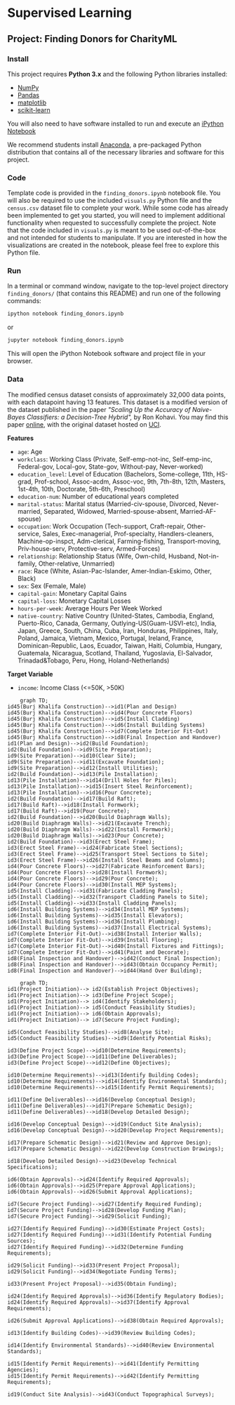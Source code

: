 # Supervised Learning
## Project: Finding Donors for CharityML
<style>
  #my-chart {
    font-family: Arial, sans-serif;
    font-size: 16px;
  }
</style>
### Install

This project requires **Python 3.x** and the following Python libraries installed:

- [NumPy](http://www.numpy.org/)
- [Pandas](http://pandas.pydata.org)
- [matplotlib](http://matplotlib.org/)
- [scikit-learn](http://scikit-learn.org/stable/)

You will also need to have software installed to run and execute an [iPython Notebook](http://ipython.org/notebook.html)

We recommend students install [Anaconda](https://www.continuum.io/downloads), a pre-packaged Python distribution that contains all of the necessary libraries and software for this project.

### Code

Template code is provided in the `finding_donors.ipynb` notebook file. You will also be required to use the included `visuals.py` Python file and the `census.csv` dataset file to complete your work. While some code has already been implemented to get you started, you will need to implement additional functionality when requested to successfully complete the project. Note that the code included in `visuals.py` is meant to be used out-of-the-box and not intended for students to manipulate. If you are interested in how the visualizations are created in the notebook, please feel free to explore this Python file.

### Run

In a terminal or command window, navigate to the top-level project directory `finding_donors/` (that contains this README) and run one of the following commands:

```bash
ipython notebook finding_donors.ipynb
```  
or
```bash
jupyter notebook finding_donors.ipynb
```

This will open the iPython Notebook software and project file in your browser.

### Data

The modified census dataset consists of approximately 32,000 data points, with each datapoint having 13 features. This dataset is a modified version of the dataset published in the paper *"Scaling Up the Accuracy of Naive-Bayes Classifiers: a Decision-Tree Hybrid",* by Ron Kohavi. You may find this paper [online](https://www.aaai.org/Papers/KDD/1996/KDD96-033.pdf), with the original dataset hosted on [UCI](https://archive.ics.uci.edu/ml/datasets/Census+Income).

**Features**
- `age`: Age
- `workclass`: Working Class (Private, Self-emp-not-inc, Self-emp-inc, Federal-gov, Local-gov, State-gov, Without-pay, Never-worked)
- `education_level`: Level of Education (Bachelors, Some-college, 11th, HS-grad, Prof-school, Assoc-acdm, Assoc-voc, 9th, 7th-8th, 12th, Masters, 1st-4th, 10th, Doctorate, 5th-6th, Preschool)
- `education-num`: Number of educational years completed
- `marital-status`: Marital status (Married-civ-spouse, Divorced, Never-married, Separated, Widowed, Married-spouse-absent, Married-AF-spouse)
- `occupation`: Work Occupation (Tech-support, Craft-repair, Other-service, Sales, Exec-managerial, Prof-specialty, Handlers-cleaners, Machine-op-inspct, Adm-clerical, Farming-fishing, Transport-moving, Priv-house-serv, Protective-serv, Armed-Forces)
- `relationship`: Relationship Status (Wife, Own-child, Husband, Not-in-family, Other-relative, Unmarried)
- `race`: Race (White, Asian-Pac-Islander, Amer-Indian-Eskimo, Other, Black)
- `sex`: Sex (Female, Male)
- `capital-gain`: Monetary Capital Gains
- `capital-loss`: Monetary Capital Losses
- `hours-per-week`: Average Hours Per Week Worked
- `native-country`: Native Country (United-States, Cambodia, England, Puerto-Rico, Canada, Germany, Outlying-US(Guam-USVI-etc), India, Japan, Greece, South, China, Cuba, Iran, Honduras, Philippines, Italy, Poland, Jamaica, Vietnam, Mexico, Portugal, Ireland, France, Dominican-Republic, Laos, Ecuador, Taiwan, Haiti, Columbia, Hungary, Guatemala, Nicaragua, Scotland, Thailand, Yugoslavia, El-Salvador, Trinadad&Tobago, Peru, Hong, Holand-Netherlands)

**Target Variable**
- `income`: Income Class (<=50K, >50K)

```mermaid
    graph TD;
id45(Burj Khalifa Construction)-->id1(Plan and Design)
id45(Burj Khalifa Construction)-->id4(Pour Concrete Floors)
id45(Burj Khalifa Construction)-->id5(Install Cladding)
id45(Burj Khalifa Construction)-->id6(Install Building Systems)
id45(Burj Khalifa Construction)-->id7(Complete Interior Fit-Out)
id45(Burj Khalifa Construction)-->id8(Final Inspection and Handover)
id1(Plan and Design)-->id2(Build Foundation);
id2(Build Foundation)-->id9(Site Preparation);
id9(Site Preparation)-->id10(Clear Site);
id9(Site Preparation)-->id11(Excavate Foundation);
id9(Site Preparation)-->id12(Install Utilities);
id2(Build Foundation)-->id13(Pile Installation);
id13(Pile Installation)-->id14(Drill Holes for Piles);
id13(Pile Installation)-->id15(Insert Steel Reinforcement);
id13(Pile Installation)-->id16(Pour Concrete);
id2(Build Foundation)-->id17(Build Raft);
id17(Build Raft)-->id18(Install Formwork);
id17(Build Raft)-->id19(Pour Concrete);
id2(Build Foundation)-->id20(Build Diaphragm Walls);
id20(Build Diaphragm Walls)-->id21(Excavate Trench);
id20(Build Diaphragm Walls)-->id22(Install Formwork);
id20(Build Diaphragm Walls)-->id23(Pour Concrete);
id2(Build Foundation)-->id3(Erect Steel Frame);
id3(Erect Steel Frame)-->id24(Fabricate Steel Sections);
id3(Erect Steel Frame)-->id25(Transport Steel Sections to Site);
id3(Erect Steel Frame)-->id26(Install Steel Beams and Columns);
id4(Pour Concrete Floors)-->id27(Fabricate Reinforcement Bars);
id4(Pour Concrete Floors)-->id28(Install Formwork);
id4(Pour Concrete Floors)-->id29(Pour Concrete);
id4(Pour Concrete Floors)-->id30(Install MEP Systems);
id5(Install Cladding)-->id31(Fabricate Cladding Panels);
id5(Install Cladding)-->id32(Transport Cladding Panels to Site);
id5(Install Cladding)-->id33(Install Cladding Panels);
id6(Install Building Systems)-->id34(Install MEP Systems);
id6(Install Building Systems)-->id35(Install Elevators);
id6(Install Building Systems)-->id36(Install Plumbing);
id6(Install Building Systems)-->id37(Install Electrical Systems);
id7(Complete Interior Fit-Out)-->id38(Install Interior Walls);
id7(Complete Interior Fit-Out)-->id39(Install Flooring);
id7(Complete Interior Fit-Out)-->id40(Install Fixtures and Fittings);
id7(Complete Interior Fit-Out)-->id41(Paint and Decorate);
id8(Final Inspection and Handover)-->id42(Conduct Final Inspection);
id8(Final Inspection and Handover)-->id43(Obtain Occupancy Permit);
id8(Final Inspection and Handover)-->id44(Hand Over Building);
```
```mermaid
    graph TD;
id1(Project Initiation)--> id2(Establish Project Objectives);
id1(Project Initiation)--> id3(Define Project Scope);
id1(Project Initiation)--> id4(Identify Stakeholders);
id1(Project Initiation)--> id5(Conduct Feasibility Studies);
id1(Project Initiation)--> id6(Obtain Approvals);
id1(Project Initiation)--> id7(Secure Project Funding);

id5(Conduct Feasibility Studies)-->id8(Analyse Site);
id5(Conduct Feasibility Studies)-->id9(Identify Potential Risks);

id3(Define Project Scope)-->id10(Determine Requirements);
id3(Define Project Scope)-->id11(Define Deliverables);
id3(Define Project Scope)-->id12(Define Objectives);

id10(Determine Requirements)-->id13(Identify Building Codes);
id10(Determine Requirements)-->id14(Identify Environmental Standards);
id10(Determine Requirements)-->id15(Identify Permit Requirements);

id11(Define Deliverables)-->id16(Develop Conceptual Design);
id11(Define Deliverables)-->id17(Prepare Schematic Design);
id11(Define Deliverables)-->id18(Develop Detailed Design);

id16(Develop Conceptual Design)-->id19(Conduct Site Analysis);
id16(Develop Conceptual Design)-->id20(Develop Project Requirements);

id17(Prepare Schematic Design)-->id21(Review and Approve Design);
id17(Prepare Schematic Design)-->id22(Develop Construction Drawings);

id18(Develop Detailed Design)-->id23(Develop Technical Specifications);

id6(Obtain Approvals)-->id24(Identify Required Approvals);
id6(Obtain Approvals)-->id25(Prepare Approval Applications);
id6(Obtain Approvals)-->id26(Submit Approval Applications);

id7(Secure Project Funding)-->id27(Identify Required Funding);
id7(Secure Project Funding)-->id28(Develop Funding Plan);
id7(Secure Project Funding)-->id29(Solicit Funding);

id27(Identify Required Funding)-->id30(Estimate Project Costs);
id27(Identify Required Funding)-->id31(Identify Potential Funding Sources);
id27(Identify Required Funding)-->id32(Determine Funding Requirements);

id29(Solicit Funding)-->id33(Present Project Proposal);
id29(Solicit Funding)-->id34(Negotiate Funding Terms);

id33(Present Project Proposal)-->id35(Obtain Funding);

id24(Identify Required Approvals)-->id36(Identify Regulatory Bodies);
id24(Identify Required Approvals)-->id37(Identify Approval Requirements);

id26(Submit Approval Applications)-->id38(Obtain Required Approvals);

id13(Identify Building Codes)-->id39(Review Building Codes);

id14(Identify Environmental Standards)-->id40(Review Environmental Standards);

id15(Identify Permit Requirements)-->id41(Identify Permitting Agencies);
id15(Identify Permit Requirements)-->id42(Identify Permitting Requirements);

id19(Conduct Site Analysis)-->id43(Conduct Topographical Surveys);



